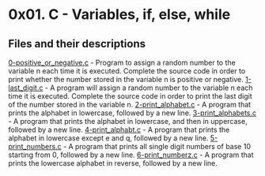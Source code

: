 # 0x01. C - Variables, if, else, while

## Files and their descriptions
[0-positive_or_negative.c](./0-positive_or_negative.c) - Program to assign a random number to the variable n each time it is executed. Complete the source code in order to print whether the number stored in the variable n is positive or negative.
[1-last_digit.c](./1-last_digit.c) - A program will assign a random number to the variable n each time it is executed. Complete the source code in order to print the last digit of the number stored in the variable n.
[2-print_alphabet.c](./2-print_alphabet.c) - A program that prints the alphabet in lowercase, followed by a new line.
[3-print_alphabets.c](./3-print_alphabets.c) - A  program that prints the alphabet in lowercase, and then in uppercase, followed by a new line.
[4-print_alphabt.c](./4-print_alphabt.c) - A program that prints the alphabet in lowercase except e and q, followed by a new line.
[5-print_numbers.c](./5-print_numbers.c) - A program that prints all single digit numbers of base 10 starting from 0, followed by a new line.
[6-print_numberz.c](./6-print_numberz.c) - A program that prints the lowercase alphabet in reverse, followed by a new line.
